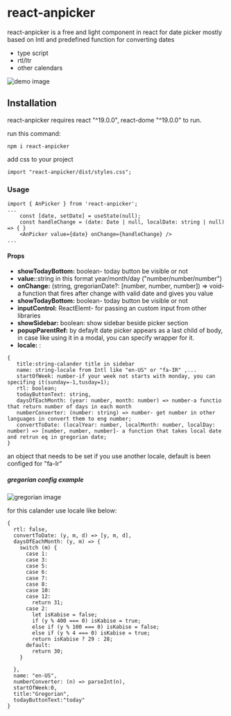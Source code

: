 # react-anpicker


react-anpicker is a free and light component in react for date picker mostly based on Intl and predefined function for converting dates

  - type script
  - rtl/ltr
  - other calendars

![demo image](https://github.com/kingofday/react-anpicker/blob/master/src/assets/persian.png)

## Installation

react-anpicker requires react "^19.0.0", react-dome "^19.0.0" to run.

run this command:
```
npm i react-anpicker
```
add css to your project
```
import "react-anpicker/dist/styles.css";
```
### Usage


```
import { AnPicker } from 'react-anpicker';
...
    const [date, setDate] = useState(null);
    const handleChange = (date: Date | null, localDate: string | null) => { }
    <AnPicker value={date} onChange={handleChange} />
...
```
#### Props
- **showTodayBottom:** boolean- today button be visible or not
- **value:**:string in this format year/month/day ("number/number/number")
- **onChange:** (string, gregorianDate?: [number, number, number]) => void- a function that fires after change with valid date and gives you value 
- **showTodayBottom:** boolean- today button be visible or not
- **inputControl:** ReactElemt- for passing an custom input from other libraries
- **showSidebar:** boolean: show sidebar beside picker section
- **popupParentRef:** by defaylt date picker appears as a last child of body, in case like using it in a modal, you can specify wrapper for it.
- **locale:** :
 ```
{
    title:string-calander title in sidebar
    name: string-locale from Intl like "en-US" or "fa-IR" ,...
    startOfWeek: number-if your week not starts with monday, you can specifing it(sunday=-1,tusday=1);
    rtl: boolean;
    todayButtonText: string,
    daysOfEachMonth: (year: number, month: number) => number-a functio that return number of days in each month
    numberConverter: (number: string) => number- get number in other languages in convert them to eng number;
    convertToDate: (localYear: number, localMonth: number, localDay: number) => [number, number, number]- a function that takes local date and retrun eq in gregorian date;
}
```
an object that needs to be set if you use another locale, default is been configed for "fa-Ir"

##### gregorian config example

![gregorian image](https://github.com/kingofday/react-anpicker/blob/master/src/assets/gregorian.png)

for this calander use locale like below:
```
{
  rtl: false,
  convertToDate: (y, m, d) => [y, m, d],
  daysOfEachMonth: (y, m) => {
    switch (m) {
      case 1:
      case 3:
      case 5:
      case 6:
      case 7:
      case 8:
      case 10:
      case 12:
        return 31;
      case 2:
        let isKabise = false;
        if (y % 400 === 0) isKabise = true;
        else if (y % 100 === 0) isKabise = false;
        else if (y % 4 === 0) isKabise = true;
        return isKabise ? 29 : 28;
      default:
        return 30;
    }

  },
  name: "en-US",
  numberConverter: (n) => parseInt(n),
  startOfWeek:0,
  title:"Gregorian",
  todayButtonText:"today"
}
```
